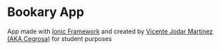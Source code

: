 # Bookary App
App made with [Ionic Framework](https://ionicframework.com/) and created by [Vicente Jodar Martinez (AKA Cegrosa)](https://github.com/cegrosa) for student purposes